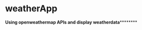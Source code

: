 # weatherApp
****************Using openweathermap APIs and display weatherdata************************
